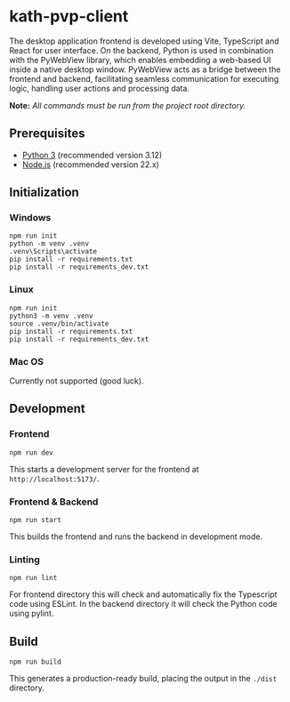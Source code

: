 # kath-pvp-client

The desktop application frontend is developed using Vite, TypeScript and React for user interface. On the backend, Python is used in combination with the PyWebView library, which enables embedding a web-based UI inside a native desktop window. PyWebView acts as a bridge between the frontend and backend, facilitating seamless communication for executing logic, handling user actions and processing data.

**Note:** _All commands must be run from the project root directory._

## Prerequisites
- [Python 3](https://www.python.org/downloads/) (recommended version 3.12)
- [Node.js](https://nodejs.org/en/download/) (recommended version 22.x)

## Initialization

### Windows

```shell
npm run init
python -m venv .venv 
.venv\Scripts\activate
pip install -r requirements.txt
pip install -r requirements_dev.txt
```

### Linux

```shell
npm run init
python3 -m venv .venv
source .venv/bin/activate
pip install -r requirements.txt
pip install -r requirements_dev.txt
```

### Mac OS

Currently not supported (good luck).

## Development

### Frontend

```shell
npm run dev
```
This starts a development server for the frontend at `http://localhost:5173/`.

### Frontend & Backend

```shell
npm run start
```

This builds the frontend and runs the backend in development mode.

### Linting

```shell
npm run lint
```

For frontend directory this will check and automatically fix the Typescript code using ESLint. In the backend directory it will check the Python code using pylint.

## Build

```shell
npm run build
```

This generates a production-ready build, placing the output in the `./dist` directory.